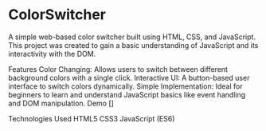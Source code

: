 # ColorSwitcher
A simple web-based color switcher built using HTML, CSS, and JavaScript. This project was created to gain a basic understanding of JavaScript and its interactivity with the DOM.

Features
Color Changing: Allows users to switch between different background colors with a single click.
Interactive UI: A button-based user interface to switch colors dynamically.
Simple Implementation: Ideal for beginners to learn and understand JavaScript basics like event handling and DOM manipulation.
Demo
[]

Technologies Used
HTML5
CSS3
JavaScript (ES6)
